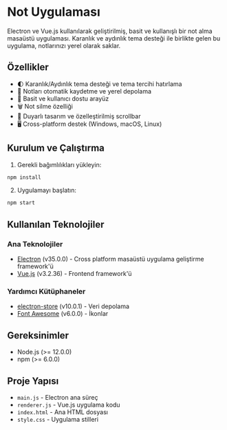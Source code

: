 # Not Uygulaması

Electron ve Vue.js kullanılarak geliştirilmiş, basit ve kullanışlı bir not alma masaüstü uygulaması. Karanlık ve aydınlık tema desteği ile birlikte gelen bu uygulama, notlarınızı yerel olarak saklar.

## Özellikler

- 🌓 Karanlık/Aydınlık tema desteği ve tema tercihi hatırlama
- 💾 Notları otomatik kaydetme ve yerel depolama
- 📝 Basit ve kullanıcı dostu arayüz
- 🗑️ Not silme özelliği
- 📱 Duyarlı tasarım ve özelleştirilmiş scrollbar
- 🖥️ Cross-platform destek (Windows, macOS, Linux)

## Kurulum ve Çalıştırma

1. Gerekli bağımlılıkları yükleyin:
```bash
npm install
```

2. Uygulamayı başlatın:
```bash
npm start
```

## Kullanılan Teknolojiler

### Ana Teknolojiler
- [Electron](https://www.electronjs.org/) (v35.0.0) - Cross platform masaüstü uygulama geliştirme framework'ü
- [Vue.js](https://vuejs.org/) (v3.2.36) - Frontend framework'ü

### Yardımcı Kütüphaneler
- [electron-store](https://github.com/sindresorhus/electron-store) (v10.0.1) - Veri depolama
- [Font Awesome](https://fontawesome.com/) (v6.0.0) - İkonlar

## Gereksinimler

- Node.js (>= 12.0.0)
- npm (>= 6.0.0)

## Proje Yapısı

- `main.js` - Electron ana süreç
- `renderer.js` - Vue.js uygulama kodu
- `index.html` - Ana HTML dosyası
- `style.css` - Uygulama stilleri
